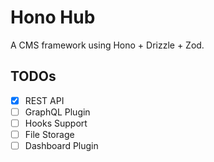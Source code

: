 # Hono Hub

A CMS framework using Hono + Drizzle + Zod.

## TODOs

- [x] REST API
- [ ] GraphQL Plugin
- [ ] Hooks Support
- [ ] File Storage
- [ ] Dashboard Plugin
